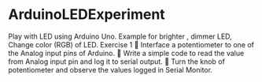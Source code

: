# ArduinoLEDExperiment
Play with LED using Arduino Uno. Example for brighter , dimmer LED, Change color (RGB) of LED.
Exercise 1
 Interface a potentiometer to one of the Analog input pins of Arduino.
 Write a simple code to read the value from Analog input pin and log it to serial output.
 Turn the knob of potentiometer and observe the values logged in Serial Monitor.
